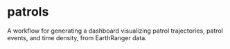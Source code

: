 # patrols
A workflow for generating a dashboard visualizing patrol trajectories, patrol events, and time density, from EarthRanger data.
